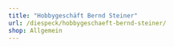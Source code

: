 ```yaml
---
title: "Hobbygeschäft Bernd Steiner"
url: /diespeck/hobbygeschaeft-bernd-steiner/
shop: Allgemein
---
```


